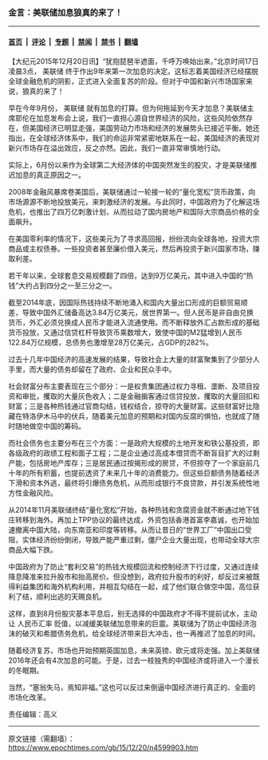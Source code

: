 ### 金言：美联储加息狼真的来了！

---

#### [首页](../../../..?n4599903) &nbsp;|&nbsp; [评论](../../../../../epoch-comment?n4599903) &nbsp;|&nbsp; [专题](../../../../../epoch-special?n4599903) &nbsp;|&nbsp; [禁闻](../../../../../epoch-news?n4599903) &nbsp;|&nbsp; [禁书](../../../../../books?n4599903) &nbsp;|&nbsp; [翻墙](https://github.com/gfw-breaker/nogfw/blob/master/README.md?n4599903)


<div class="post_content" id="artbody" itemprop="articleBody">
 <!-- article content begin -->
 <p>
  【大纪元2015年12月20日讯】“犹抱琵琶半遮面，千呼万唤始出来。”北京时间17日凌晨3点，
  <ok href="https://www.epochtimes.com/gb/tag/%E7%BE%8E%E8%81%94%E5%82%A8.html">
   美联储
  </ok>
  终于作出9年来第一次加息的决定。这标志着美国经济已经摆脱全球金融危机的阴影，正式进入全面复苏的阶段。但对于中国和新兴市场国家来说，狼真的来了！
 </p>
 <p>
  早在今年9月份，
  <ok href="https://www.epochtimes.com/gb/tag/%E7%BE%8E%E8%81%94%E5%82%A8.html">
   美联储
  </ok>
  就有加息的打算。但为何拖延到今天才加息？美联储主席耶伦在加息发布会上说，我们一直担心源自世界经济的风险，这些风险依然存在，但美国经济已明显走强，美国劳动力市场和经济的发展势头已接近平衡。她还指出，在全球经济体系中，我们的命运非常紧密地联系在一起，美国经济的表现对新兴市场存在溢出效应，反之亦然。因此，我们一直非常审慎地行动。
 </p>
 <p>
  实际上，6月份以来作为全球第二大经济体的中国突然发生的股灾，才是美联储推迟加息的真正原因之一。
 </p>
 <p>
  2008年金融风暴席卷美国后，美联储通过一轮接一轮的“量化宽松”货币政策，向市场源源不断地投放美元，来刺激经济的发展。与此同时，中国政府为了化解这场危机，也推出了四万亿刺激计划，从而拉动了国内房地产和国际大宗商品价格的全面飙升。
 </p>
 <p>
  在美国零利率的情况下，这些美元为了寻求高回报，纷纷流向全球各地，投资大宗商品或主权债券。一些投资者甚至廉价借入美元，然后再投资于新兴国家市场，赚取利差。
 </p>
 <p>
  若干年以来，全球套息交易规模翻了四倍，达到9万亿美元，其中进入中国的“热钱”大约占到四分之一至三分之一。
 </p>
 <p>
  截至2014年底，因国际热钱持续不断地涌入和国内大量出口形成的巨额贸易顺差，导致中国外汇储备高达3.84万亿美元，居世界第一。但人民币是非自由兑换货币，外汇必须兑换成人民币才能进入流通使用。而不断释放外汇占款形成的基础货币投放，又通过信贷杠杆导致货币乘数增大，致使中国的M2猛增到人民币 122.84万亿规模，总债务也激增至28万亿美元，占GDP的282%。
 </p>
 <p>
  过去十几年中国经济的高速发展的结果，导致社会上大量的财富聚集到了少部分人手里，而大量的债务却留在了政府、企业和民众手中。
 </p>
 <p>
  社会财富分布主要表现在三个部分：一是权贵集团通过权力寻租、垄断、及项目投资和审批，攫取的大量灰色收入；二是金融掮客通过信贷投放，攫取的大量回扣和财富；三是各种热钱通过官商勾结，钱权结合，掠夺的大量财富。这些财富好比隐藏在特洛伊木马中的伏兵，随着美元加息的预期和对国内反腐的惧怕，也就成了随时随地做空中国的筹码。
 </p>
 <p>
  而社会债务也主要分布在三个方面：一是政府大规模的土地开发和铁公基投资，即各级政府的政绩工程和面子工程；二是企业通过高成本借贷而不断盲目扩大的过剩产能，包括房地产库存；三是居民通过按揭形成的房贷，不但掠夺了一个家庭前几十年的所有积蓄，也提前透资了未来几十年的消费能力。但这些巨额债务随着经济下滑和资本外逃，最终将引爆债务危机，从而形成银行不良贷款，并引发系统性地方性金融风险。
 </p>
 <p>
  从2014年11月美联储终结“量化宽松”开始，各种热钱和贪腐资金就不断通过地下钱庄转移到海外。再加上TPP协议的最终达成，外资包括香港首富李嘉诚，也开始加速撤离中国大陆，向东南亚和印度等转移。从而让昔日的“世界工厂”中国出口受阻，实体经济纷纷倒闭，导致产能严重过剩，僵尸企业大量出现，也带动全球大宗商品大幅下跌。
 </p>
 <p>
  中国政府为了防止“套利交易”的热钱大规模回流和控制经济下行过度，又通过连续降息降准来拉升股市和抬高房价。但没想到，政府拉升股市的利好，却反过来被既得利益集团和海外机构利用，并相互勾结在一起，成了他们联合做空中国，高位获利了结，顺利出逃的天赐良机。
 </p>
 <p>
  这样，直到8月份股灾基本平息后，别无选择的中国政府才不得不提前试水，主动让
  <ok href="https://www.epochtimes.com/gb/tag/%E4%BA%BA%E6%B0%91%E5%B8%81%E6%B1%87%E7%8E%87.html">
   人民币汇率
  </ok>
  贬值，以减缓美联储加息带来的巨震。美联储为了防止中国经济泡沫的破灭和希腊债务危机，给全球经济带来巨大冲击，也一再推迟了加息的时间。
 </p>
 <p>
  随着经济复苏，市场也开始预期英国加息，未来英镑、欧元或将走强。加上美联储2016年还会有4次加息的可能。于是，过去一枝独秀的中国经济或将进入一个漫长的冬眠期。
 </p>
 <p>
  当然，“塞翁失马，焉知非福。”这也可以反过来倒逼中国经济进行真正的、全面的市场化改革。
 </p>
 <p>
  责任编辑：高义
 </p>
 <!-- article content end -->
 <div id="below_article_ad">
 </div>
</div>


---

原文链接（需翻墙）：https://www.epochtimes.com/gb/15/12/20/n4599903.htm